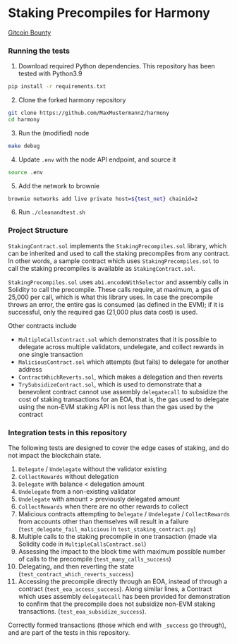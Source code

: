 # Staking Precompiles for Harmony
[Gitcoin Bounty](https://gitcoin.co/issue/harmony-one/bounties/77/100026734)

### Running the tests
1. Download required Python dependencies. This repository has been tested with Python3.9
```bash
pip install -r requirements.txt
```
2. Clone the forked harmony repository
```bash
git clone https://github.com/MaxMustermann2/harmony
cd harmony
```
3. Run the (modified) node
```bash
make debug
```
4. Update `.env` with the node API endpoint, and source it
```bash
source .env
```
5. Add the network to brownie
```bash
brownie networks add live private host=${test_net} chainid=2
```
6. Run `./cleanandtest.sh`

### Project Structure
`StakingContract.sol` implements the `StakingPrecompiles.sol` library, which can be inherited and used to call the staking precompiles from any contract. In other words, a sample contract which uses `StakingPrecompiles.sol` to call the staking precompiles is available as `StakingContract.sol`.

`StakingPrecompiles.sol` uses `abi.encodeWithSelector` and assembly calls in Solidity to call the precompile. These calls require, at maximum, a gas of 25,000 per call, which is what this library uses. In case the precompile throws an error, the entire gas is consumed (as defined in the EVM); if it is successful, only the required gas (21,000 plus data cost) is used.

Other contracts include
 - `MultipleCallsContract.sol` which demonstrates that it is possible to delegate across multiple validators, undelegate, and collect rewards in one single transaction
 - `MaliciousContract.sol` which attempts (but fails) to delegate for another address
 - `ContractWhichReverts.sol`, which makes a delegation and then reverts
 - `TrySubsidizeContract.sol`, which is used to demonstrate that a benevolent contract cannot use assembly `delegatecall` to subsidize the cost of staking transactions for an EOA, that is, the gas used to delegate using the non-EVM staking API is not less than the gas used by the contract

### Integration tests in this repository
The following tests are designed to cover the edge cases of staking, and do not impact the blockchain state.
1. `Delegate` / `Undelegate` without the validator existing
1. `CollectRewards` without delegation
1. `Delegate` with balance < delegation amount
1. `Undelegate` from a non-existing validator
1. `Undelegate` with amount > previously delegated amount
1. `CollectRewards` when there are no other rewards to collect
1. Malicious contracts attempting to `Delegate` / `Undelegate` / `CollectRewards` from accounts other than themselves will result in a failure (`test_delegate_fail_malicious` in `test_staking_contract.py`)
1. Multiple calls to the staking precompile in one transaction (made via Solidity code in `MultipleCallsContract.sol`)
1. Assessing the impact to the block time with maximum possible number of calls to the precompile (`test_many_calls_success`)
1. Delegating, and then reverting the state (`test_contract_which_reverts_success`)
1. Accessing the precompile directly through an EOA, instead of through a contract (`test_eoa_access_success`). Along similar lines, a Contract which uses assembly `delegatecall` has been provided for demonstration to confirm that the precompile does not subsidize non-EVM staking transactions. (`test_eoa_subsidize_success`).

Correctly formed transactions (those which end with `_success` go through), and are part of the tests in this repository.
